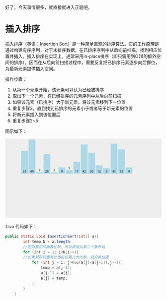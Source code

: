 好了，今天事情很多，就直接就进入正题吧。

# 插入排序

插入排序（英语：Insertion Sort）是一种简单直观的排序算法。它的工作原理是通过构建有序序列，对于未排序数据，在已排序序列中从后向前扫描，找到相应位置并插入。插入排序在实现上，通常采用in-place排序（即只需用到O(1)的额外空间的排序），因而在从后向前扫描过程中，需要反复把已排序元素逐步向后挪位，为最新元素提供插入空间。

操作步骤：
1. 从第一个元素开始，该元素可以认为已经被排序
2. 取出下一个元素，在已经排序的元素序列中从后向前扫描
3. 如果该元素（已排序）大于新元素，将该元素移到下一位置
4. 重复步骤3，直到找到已排序的元素小于或者等于新元素的位置
5. 将新元素插入到该位置后
6. 重复步骤2~5

图示如下：

![插入排序](InsertSort.gif)


`Java` 代码如下：

```java
public static void InsertionSort(int[] a){
        int temp,N = a.length;
        //因为要和前面数比较，所以直接从第二个数开始
        for (int i = 1; i<N;i++){
        //如果发现前面有比当前位置上大的数，就交换位置
            for (int j = i; j>0&&(a[j]<a[j-1]);j--){
                temp = a[j-1];
                a[j-1] = a[j];
                a[j] = temp;
            }
        }
    }
```
